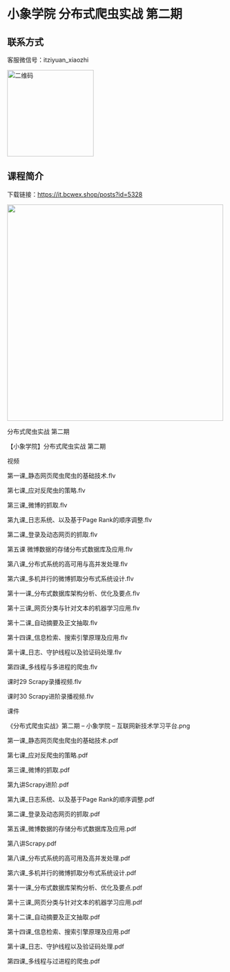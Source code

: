 # 小象学院 分布式爬虫实战 第二期

## 联系方式

客服微信号：itziyuan_xiaozhi

<img src="https://ziyuanyun.oss-cn-guangzhou.aliyuncs.com/common/20240614073449/666b82192834a.jpg" width="200" height="200" alt="二维码">

## 课程简介

下载链接：https://it.bcwex.shop/posts?id=5328

<img src="https://ziyuanyun.oss-cn-guangzhou.aliyuncs.com/yun/20241201161341/674c1ab533080.jpg" width="500" alt="">

  分布式爬虫实战 第二期



 【小象学院】分布式爬虫实战 第二期

 视频

 第一课_静态网页爬虫爬虫的基础技术.flv

 第七课_应对反爬虫的策略.flv

 第三课_微博的抓取.flv

 第九课_日志系统、以及基于Page Rank的顺序调整.flv

 第二课_登录及动态网页的抓取.flv

 第五课 微博数据的存储分布式数据库及应用.flv

 第八课_分布式系统的高可用与高并发处理.flv

 第六课_多机并行的微博抓取分布式系统设计.flv

 第十一课_分布式数据库架构分析、优化及要点.flv

 第十三课_网页分类与针对文本的机器学习应用.flv

 第十二课_自动摘要及正文抽取.flv

 第十四课_信息检索、搜索引擎原理及应用.flv

 第十课_日志、守护线程以及验证码处理.flv

 第四课_多线程与多进程的爬虫.flv

 课时29 Scrapy录播视频.flv

 课时30 Scrapy进阶录播视频.flv

 课件

 《分布式爬虫实战》第二期 – 小象学院 – 互联网新技术学习平台.png

 第一课_静态网页爬虫爬虫的基础技术.pdf

 第七课_应对反爬虫的策略.pdf

 第三课_微博的抓取.pdf

 第九讲Scrapy进阶.pdf

 第九课_日志系统、以及基于Page Rank的顺序调整.pdf

 第二课_登录及动态网页的抓取.pdf

 第五课_微博数据的存储分布式数据库及应用.pdf

 第八讲Scrapy.pdf

 第八课_分布式系统的高可用及高并发处理.pdf

 第六课_多机并行的微博抓取分布式系统设计.pdf

 第十一课_分布式数据库架构分析、优化及要点.pdf

 第十三课_网页分类与针对文本的机器学习应用.pdf

 第十二课_自动摘要及正文抽取.pdf

 第十四课_信息检索、搜索引擎原理及应用.pdf

 第十课_日志、守护线程以及验证码处理.pdf

 第四课_多线程与过进程的爬虫.pdf

  